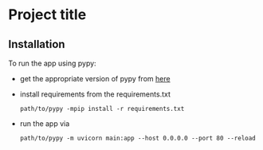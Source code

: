 # Project title

## Installation

To run the app using pypy:

* get the appropriate version of pypy from [here](https://www.pypy.org/download.html)
* install requirements from the requirements.txt

      path/to/pypy -mpip install -r requirements.txt

* run the app via

      path/to/pypy -m uvicorn main:app --host 0.0.0.0 --port 80 --reload
